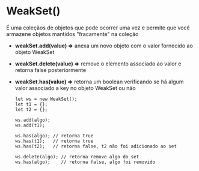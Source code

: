 # WeakSet()
É uma coleçãos de objetos que pode ocorrer uma vez e permite que você armazene objetos mantidos "fracamente" na coleção

- **weakSet.add(value) =>** anexa um novo objeto com o valor fornecido ao objeto WeakSet
- **weakSet.delete(value) =>** remove o elemento associado ao valor e retorna false posteriormente
- **weakSet.has(value) =>** retorna um boolean verificando se há algum valor associado a key no objeto WeakSet ou não

      let ws = new WeakSet();
      let t1 = {};
      let t2 = {};

      ws.add(algo);
      ws.add(t1);

      ws.has(algo); // retorna true
      ws.has(t1);   // retorna true
      ws.has(t2);   // retorna false, t2 não foi adicionado ao set

      ws.delete(algo); // retorna remove algo do set 
      ws.has(algo);    // retorna false, algo foi removido
